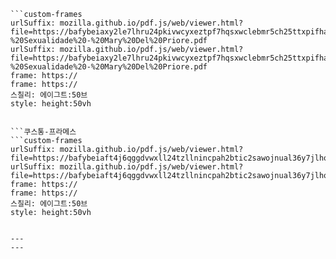 
```쿠스통-프라메스
```custom-frames
urlSuffix: mozilla.github.io/pdf.js/web/viewer.html?file=https://bafybeiaxy2le7lhru24pkivwcyxeztpf7hqsxwclebmr5ch25ttxpifhau.ipfs.nftstorage.link/Historias%20Intimas%20-%20Sexualidade%20-%20Mary%20Del%20Priore.pdf
urlSuffix: mozilla.github.io/pdf.js/web/viewer.html?file=https://bafybeiaxy2le7lhru24pkivwcyxeztpf7hqsxwclebmr5ch25ttxpifhau.ipfs.nftstorage.link/Historias%20Intimas%20-%20Sexualidade%20-%20Mary%20Del%20Priore.pdf
frame: https://
frame: https://
스칠리: 에이그트:50브
style: height:50vh
```
```

```쿠스통-프라메스
```custom-frames
urlSuffix: mozilla.github.io/pdf.js/web/viewer.html?file=https://bafybeiaft4j6qggdvwxll24tzllnincpah2btic2sawojnual36y7jlhoq.ipfs.nftstorage.link/Bocage_Poesias.pdf
urlSuffix: mozilla.github.io/pdf.js/web/viewer.html?file=https://bafybeiaft4j6qggdvwxll24tzllnincpah2btic2sawojnual36y7jlhoq.ipfs.nftstorage.link/Bocage_Poesias.pdf
frame: https://
frame: https://
스칠리: 에이그트:50브
style: height:50vh
```
```

---
---
